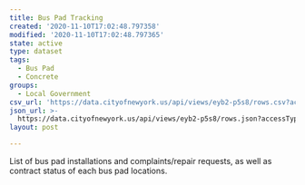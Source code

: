 ```yaml
---
title: Bus Pad Tracking
created: '2020-11-10T17:02:48.797358'
modified: '2020-11-10T17:02:48.797365'
state: active
type: dataset
tags:
  - Bus Pad
  - Concrete
groups:
  - Local Government
csv_url: 'https://data.cityofnewyork.us/api/views/eyb2-p5s8/rows.csv?accessType=DOWNLOAD'
json_url: >-
  https://data.cityofnewyork.us/api/views/eyb2-p5s8/rows.json?accessType=DOWNLOAD
layout: post

---
```

List of bus pad installations and complaints/repair requests, as well as contract status of each bus pad locations.
